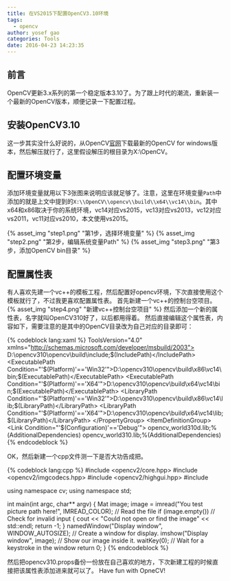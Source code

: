 ```yaml
---
title: 在VS2015下配置OpenCV3.10环境
tags:
  - opencv
author: yosef gao
categories: Tools
date: 2016-04-23 14:23:35
---
```



前言
------
OpenCV更新3.x系列的第一个稳定版本3.10了。为了跟上时代的潮流，重新装一个最新的OpenCV版本，顺便记录一下配置过程。

<!--more-->

安装OpenCV3.10
--------------
这一步其实没什么好说的，从OpenCV[官网](http://opencv.org/documentation.html)下载最新的OpenCV for windows版本，然后解压就行了，这里假设解压的根目录为X:\\OpenCV。

配置环境变量
----------------
添加环境变量就用以下3张图来说明应该就足够了。注意，这里在环境变量`Path`中添加的就是上文中提到的`X:\\OpenCV\\opencv\\build\\x64\\vc14\\bin`。其中x64和x86取决于你的系统环境，vc14对应vs2015，vc13对应vs2013，vc12对应vs2011，vc11对应vs2010，本文使用vs2015。

{% asset_img "step1.png" "第1步，选择环境变量" %}
{% asset_img "step2.png" "第2步，编辑系统变量Path" %}
{% asset_img "step3.png" "第3步，添加OpenCV bin目录" %}

配置属性表
-----------
有人喜欢先建一个vc++的模板工程，然后配置好opencv环境，下次直接使用这个模板就行了，不过我更喜欢配置属性表。
首先新建一个vc++的控制台空项目。
{% asset_img "step4.png" "新建vc++控制台空项目" %}
然后添加一个新的属性表，名字就叫OpenCV310好了，以后都用得着。
然后直接编辑这个属性表，内容如下，需要注意的是其中的OpenCV目录改为自己对应的目录即可：

{% codeblock lang:xaml %}
ToolsVersion="4.0" xmlns="http://schemas.microsoft.com/developer/msbuild/2003">
  <ImportGroup Label="PropertySheets" />
  <PropertyGroup Label="UserMacros" />
  <PropertyGroup>
    <IncludePath>D:\opencv310\opencv\build\include;$(IncludePath)</IncludePath>
    <ExecutablePath Condition="'$(Platform)'=='Win32'">D:\opencv310\opencv\build\x86\vc14\bin;$(ExecutablePath)</ExecutablePath>
    <ExecutablePath Condition="'$(Platform)'=='X64'">D:\opencv310\opencv\build\x64\vc14\bin;$(ExecutablePath)</ExecutablePath>
    <LibraryPath Condition="'$(Platform)'=='Win32'">D:\opencv310\opencv\build\x86\vc14\lib;$(LibraryPath)</LibraryPath>
    <LibraryPath Condition="'$(Platform)'=='X64'">D:\opencv310\opencv\build\x64\vc14\lib;$(LibraryPath)</LibraryPath>
  </PropertyGroup>
  <ItemDefinitionGroup>
    <Link Condition="'$(Configuration)'=='Debug'">
      <AdditionalDependencies>opencv_world310d.lib;%(AdditionalDependencies)</AdditionalDependencies>
    </Link>
    <Link Condition="'$(Configuration)'=='Release'">
      <AdditionalDependencies>opencv_world310.lib;%(AdditionalDependencies)</AdditionalDependencies>
    </Link>
  </ItemDefinitionGroup>
  <ItemGroup />
</Project>
{% endcodeblock %}

OK，然后新建一个cpp文件测一下是否大功告成把。

{% codeblock lang:cpp %}
#include <opencv2/core.hpp>
#include <opencv2/imgcodecs.hpp>
#include <opencv2/highgui.hpp>
#include <iostream>

using namespace cv;
using namespace std;

int main(int argc, char** argv)
{
    Mat image;
    image = imread("You test picture path here!", IMREAD_COLOR); // Read the file
    if (image.empty()) // Check for invalid input
    {
        cout << "Could not open or find the image" << std::endl;
        return -1;
    }
    namedWindow("Display window", WINDOW_AUTOSIZE); // Create a window for display.
    imshow("Display window", image); // Show our image inside it.
    waitKey(0); // Wait for a keystroke in the window
    return 0;
}
{% endcodeblock %}

然后把opencv310.props备份一份放在自己喜欢的地方，下次新建工程的时候直接把该属性表添加进来就可以了。
Have fun with OpneCV!
